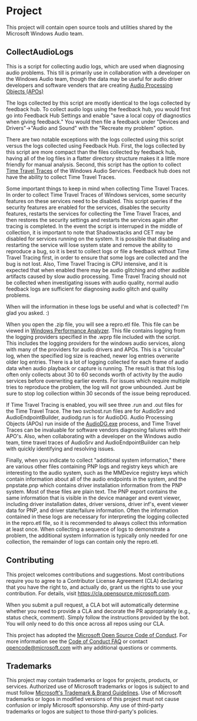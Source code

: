 # Project

This project will contain open source tools and utilities shared by the Microsoft Windows Audio team.

## CollectAudioLogs

This is a script for collecting audio logs, which are used when diagnosing audio problems. This till is primarily use in collaboration with a developer on the Windows Audio team, though the data may be useful for audio driver developers and software venders that are creating [Audio Processing Objects (APOs)](https://learn.microsoft.com/en-us/windows-hardware/drivers/audio/audio-processing-object-architecture)

The logs collected by this script are mostly identical to the logs collected by feedback hub. To collect audio logs using the feedback hub, you would first go into Feedback Hub Settings and enable "save a local copy of diagnostics when giving feedback." You would then file a feedback under "Devices and Drivers"->"Audio and Sound" with the "Recreate my problem" option.

There are two notable exceptions with the logs collected using this script versus the logs collected using Feedback Hub. First, the logs collected by this script are more compact than the files collected by feedback hub, having all of the log files in a flatter directory structure makes it a little more friendly for manual analysis. Second, this script has the option to collect [Time Travel Traces](https://learn.microsoft.com/en-us/windows-hardware/drivers/debugger/time-travel-debugging-overview) of the Windows Audio Services. Feedback hub does not have the ability to collect Time Travel Traces.

Some important things to keep in mind when collecting Time Travel Traces. In order to collect Time Travel Traces of Windows services, some security features on these services need to be disabled. This script queries if the security features are enabled for the services, disables the security features, restarts the services for collecting the Time Travel Traces, and then restores the security settings and restarts the services again after tracing is completed. In the event the script is interruped in the middle of collection, it is important to note that Shadowstacks and CET may be disabled for services running on the system. It is possible that disabling and restarting the service will lose system state and remove the ability to reproduce a bug, so it is best to collect logs or file a feedback without Time Travel Tracing first, in order to ensure that some logs are collected and the bug is not lost. Also, Time Travel Tracing is CPU intensive, and it is expected that when enabled there may be audio glitching and other audible artifacts caused by slow audio processing. Time Travel Tracing should not be collected when investigating issues with audio quality, normal audio feedback logs are sufficient for diagnosing audio glitch and quality problems.

When will the information in these logs be useful and what is collected? I'm glad you asked. :)

When you open the .zip file, you will see a repro.etl file. This file can be viewed in [Windows Performance Analyzer](https://learn.microsoft.com/en-us/windows-hardware/test/wpt/getting-started--windows-performance-analyzer--wpa-). This file contains logging from the logging providers specified in the .wprp file included with the script. This includes the logging providers for the windows audio services, along with many of the providers for audio drivers and APOs. This is a "circular" log, when the specified log size is reached, newer log entries overwrite older log entries. There is a lot of logging collected for each frame of audio data when audio playback or capture is running. The result is that this log often only collects about 30 to 60 seconds worth of activity by the audio services before overwriting earlier events. For issues which require multiple tries to reproduce the problem, the log will not grow unbounded. Just be sure to stop log collection within 30 seconds of the issue being reproduced. 

If Time Travel Tracing is enabled, you will see three .run and .out files for the Time Travel Trace. The two svchost.run files are for AudioSrv and AudioEndpointBuilder, audiodg.run is for AudioDG. Audio Processing Objects (APOs) run inside of the [AudioDG.exe](https://learn.microsoft.com/en-us/windows-hardware/drivers/audio/windows-audio-architecture) process, and Time Travel Traces can be invaluable for software vendors diagnosing failures with their APO's. Also, when collaborating with a developer on the Windows audio team, time travel traces of AudioSrv and AudioEndpointBuilder can help with quickly identifying and resolving issues.

Finally, when you indicate to collect "additional system information," there are various other files containing PNP logs and registry keys which are interesting to the audio system, such as the MMDevice registry keys which contain information about all of the audio endpoints in the system, and the pnpstate.pnp which contains driver installation information from the PNP system. Most of these files are plain text. The PNP export contains the same information that is visible in the device manager and event viewer, including driver installation dates, driver versions, driver inf's, event viewer data for PNP, and driver state/failure information. Often the information contained in these logs are necessary for interpreting the logging collected in the repro.etl file, so it is recommended to always collect this information at least once. When collecting a sequence of logs to demonstrate a problem, the additional system information is typically only needed for one collection, the remainder of logs can contain only the repro.etl.


## Contributing

This project welcomes contributions and suggestions.  Most contributions require you to agree to a
Contributor License Agreement (CLA) declaring that you have the right to, and actually do, grant us
the rights to use your contribution. For details, visit https://cla.opensource.microsoft.com.

When you submit a pull request, a CLA bot will automatically determine whether you need to provide
a CLA and decorate the PR appropriately (e.g., status check, comment). Simply follow the instructions
provided by the bot. You will only need to do this once across all repos using our CLA.

This project has adopted the [Microsoft Open Source Code of Conduct](https://opensource.microsoft.com/codeofconduct/).
For more information see the [Code of Conduct FAQ](https://opensource.microsoft.com/codeofconduct/faq/) or
contact [opencode@microsoft.com](mailto:opencode@microsoft.com) with any additional questions or comments.

## Trademarks

This project may contain trademarks or logos for projects, products, or services. Authorized use of Microsoft 
trademarks or logos is subject to and must follow 
[Microsoft's Trademark & Brand Guidelines](https://www.microsoft.com/en-us/legal/intellectualproperty/trademarks/usage/general).
Use of Microsoft trademarks or logos in modified versions of this project must not cause confusion or imply Microsoft sponsorship.
Any use of third-party trademarks or logos are subject to those third-party's policies.
